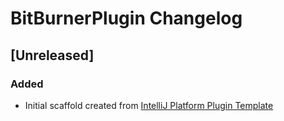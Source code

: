 <!-- Keep a Changelog guide -> https://keepachangelog.com -->

# BitBurnerPlugin Changelog

## [Unreleased]
### Added
- Initial scaffold created from [IntelliJ Platform Plugin Template](https://github.com/JetBrains/intellij-platform-plugin-template)
